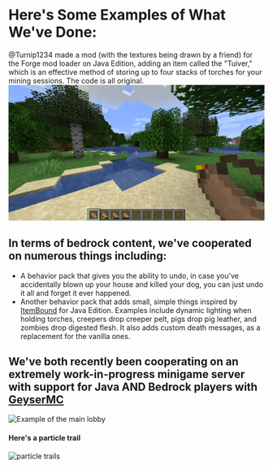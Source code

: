 # Here's Some Examples of What We've Done:

@Turnip1234 made a mod (with the textures being drawn by a friend) for the Forge mod loader on Java Edition, adding an item called the "Tuiver," which is an effective method of storing up to four stacks of torches for your mining sessions. The code is all original.
![Example of @Turnip123's Java Edition mod CommunalRewards](https://github.com/JonahKC/minecraft-showcase/blob/da171ab99a4c09a39d251be2727a823908a0dc15/tuiver.png)

## In terms of bedrock content, we've cooperated on numerous things including:
- A behavior pack that gives you the ability to undo, in case you've accidentally blown up your house and killed your dog, you can just undo it all and forget it ever happened.
- Another behavior pack that adds small, simple things inspired by [ItemBound](https://www.curseforge.com/minecraft/texture-packs/itembound-16x) for Java Edition. Examples include dynamic lighting when holding torches, creepers drop creeper pelt, pigs drop pig leather, and zombies drop digested flesh. It also adds custom death messages, as a replacement for the vanilla ones.

## We've both recently been cooperating on an extremely work-in-progress minigame server with support for Java AND Bedrock players with [GeyserMC](https://geysermc.org/)
![Example of the main lobby](https://github.com/JonahKC/minecraft-showcase/blob/7b9aab14bebf9589f536e01a1521cfe0e46b506d/2021-04-11_21.56.58.png)
#### Here's a particle trail
![particle trails](https://github.com/JonahKC/minecraft-showcase/blob/7b9aab14bebf9589f536e01a1521cfe0e46b506d/2021-04-11_21.58.41.png)
